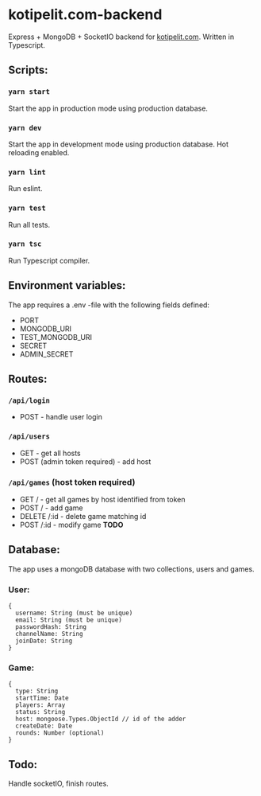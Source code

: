 # kotipelit.com-backend

Express + MongoDB + SocketIO backend for [kotipelit.com](https://github.com/gitblast/kotipelit.com). Written in Typescript.

## Scripts:

### `yarn start`

Start the app in production mode using production database.

### `yarn dev`

Start the app in development mode using production database. Hot reloading enabled.

### `yarn lint`

Run eslint.

### `yarn test`

Run all tests.

### `yarn tsc`

Run Typescript compiler.

## Environment variables:

The app requires a .env -file with the following fields defined:

- PORT
- MONGODB_URI
- TEST_MONGODB_URI
- SECRET
- ADMIN_SECRET

## Routes:

### `/api/login`

- POST - handle user login

### `/api/users`

- GET - get all hosts
- POST (admin token required) - add host

### `/api/games` (host token required)

- GET / - get all games by host identified from token
- POST / - add game
- DELETE /:id - delete game matching id
- POST /:id - modify game **TODO**

## Database:

The app uses a mongoDB database with two collections, users and games.

### User:

```
{
  username: String (must be unique)
  email: String (must be unique)
  passwordHash: String
  channelName: String
  joinDate: String
}
```

### Game:

```
{
  type: String
  startTime: Date
  players: Array
  status: String
  host: mongoose.Types.ObjectId // id of the adder
  createDate: Date
  rounds: Number (optional)
}
```

## Todo:

Handle socketIO, finish routes.
